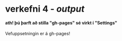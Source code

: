 # verkefni 4 - _output_

#### ath! þú þarft að stilla "gh-pages" sé virkt í "Settings"

Vefuppsetningin er á gh-pages!
